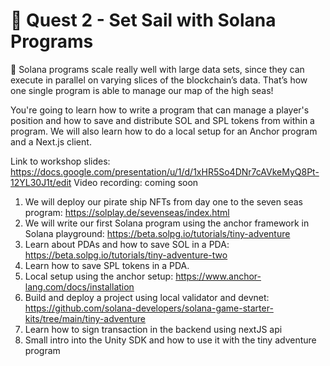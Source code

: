 # 🌊 Quest 2 - Set Sail with Solana Programs

📘 Solana programs scale really well with large data sets, since they can execute in parallel on varying slices of the blockchain’s data.
That’s how one single program is able to manage our map of the high seas!

You're going to learn how to write a program that can manage a player's position and how to save and distribute SOL and SPL tokens from within a program. We will also learn how to do a local setup for an Anchor program and a Next.js client.

Link to workshop slides: https://docs.google.com/presentation/u/1/d/1xHR5So4DNr7cAVkeMyQ8Pt-12YL30J1t/edit
Video recording: coming soon

1. We will deploy our pirate ship NFTs from day one to the seven seas program: https://solplay.de/sevenseas/index.html
2. We will write our first Solana program using the anchor framework in Solana playground: https://beta.solpg.io/tutorials/tiny-adventure
3. Learn about PDAs and how to save SOL in a PDA: https://beta.solpg.io/tutorials/tiny-adventure-two
4. Learn how to save SPL tokens in a PDA.
5. Local setup using the anchor setup: https://www.anchor-lang.com/docs/installation
6. Build and deploy a project using local validator and devnet: https://github.com/solana-developers/solana-game-starter-kits/tree/main/tiny-adventure
7. Learn how to sign transaction in the backend using nextJS api
8. Small intro into the Unity SDK and how to use it with the tiny adventure program 

